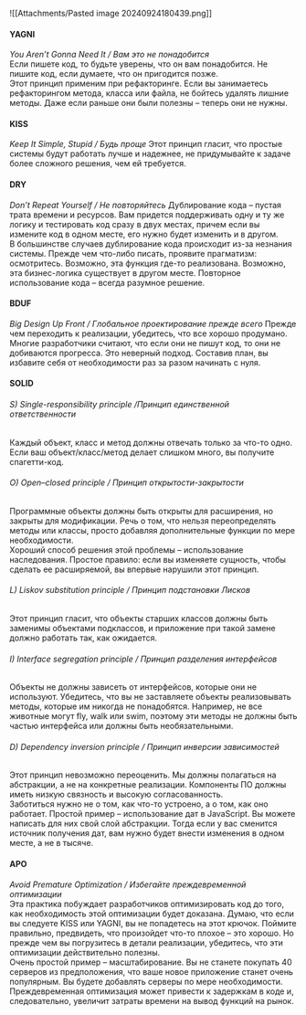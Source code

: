 
![[Attachments/Pasted image 20240924180439.png]]


#### YAGNI
_You Aren’t Gonna Need It / Вам это не понадобится_  
Если пишете код, то будьте уверены, что он вам понадобится. Не пишите код, если думаете, что он пригодится позже.  
Этот принцип применим при рефакторинге. Если вы занимаетесь рефакторингом метода, класса или файла, не бойтесь удалять лишние методы. Даже если раньше они были полезны – теперь они не нужны.

#### KISS
_Keep It Simple, Stupid / Будь проще_
Этот принцип гласит, что простые системы будут работать лучше и надежнее, не придумывайте к задаче более сложного решения, чем ей требуется.

#### DRY
_Don’t Repeat Yourself / Не повторяйтесь_
Дублирование кода – пустая трата времени и ресурсов. Вам придется поддерживать одну и ту же логику и тестировать код сразу в двух местах, причем если вы измените код в одном месте, его нужно будет изменить и в другом.  
В большинстве случаев дублирование кода происходит из-за незнания системы. Прежде чем что-либо писать, проявите прагматизм: осмотритесь. Возможно, эта функция где-то реализована. Возможно, эта бизнес-логика существует в другом месте. Повторное использование кода – всегда разумное решение.

#### BDUF
_Big Design Up Front / Глобальное проектирование прежде всего_
Прежде чем переходить к реализации, убедитесь, что все хорошо продумано.
Многие разработчики считают, что если они не пишут код, то они не добиваются прогресса. Это неверный подход. Составив план, вы избавите себя от необходимости раз за разом начинать с нуля.

#### SOLID
###### S) Single-responsibility principle /Принцип единственной ответственности
Каждый объект, класс и метод должны отвечать только за что-то одно. Если ваш объект/класс/метод делает слишком много, вы получите спагетти-код.
###### O) Open–closed principle / Принцип открытости-закрытости
Программные объекты должны быть открыты для расширения, но закрыты для модификации. Речь о том, что нельзя переопределять методы или классы, просто добавляя дополнительные функции по мере необходимости.  
Хороший способ решения этой проблемы – использование наследования.
Простое правило: если вы изменяете сущность, чтобы сделать ее расширяемой, вы впервые нарушили этот принцип.
###### L) Liskov substitution principle / Принцип подстановки Лисков
Этот принцип гласит, что объекты старших классов должны быть заменимы объектами подклассов, и приложение при такой замене должно работать так, как ожидается.
###### I) Interface segregation principle / Принцип разделения интерфейсов
Объекты не должны зависеть от интерфейсов, которые они не используют. Убедитесь, что вы не заставляете объекты реализовывать методы, которые им никогда не понадобятся.
Например, не все животные могут fly, walk или swim, поэтому эти методы не должны быть частью интерфейса или должны быть необязательными.
###### D) Dependency inversion principle / Принцип инверсии зависимостей
Этот принцип невозможно переоценить. Мы должны полагаться на абстракции, а не на конкретные реализации. Компоненты ПО должны иметь низкую связность и высокую согласованность.  
Заботиться нужно не о том, как что-то устроено, а о том, как оно работает. Простой пример – использование дат в JavaScript. Вы можете написать для них свой слой абстракции. Тогда если у вас сменится источник получения дат, вам нужно будет внести изменения в одном месте, а не в тысяче.

#### APO
_Avoid Premature Optimization / Избегайте преждевременной оптимизации_  
Эта практика побуждает разработчиков оптимизировать код до того, как необходимость этой оптимизации будет доказана. Думаю, что если вы следуете KISS или YAGNI, вы не попадетесь на этот крючок. Поймите правильно, предвидеть, что произойдет что-то плохое – это хорошо. Но прежде чем вы погрузитесь в детали реализации, убедитесь, что эти оптимизации действительно полезны.  
Очень простой пример – масштабирование. Вы не станете покупать 40 серверов из предположения, что ваше новое приложение станет очень популярным. Вы будете добавлять серверы по мере необходимости.  
Преждевременная оптимизация может привести к задержкам в коде и, следовательно, увеличит затраты времени на вывод функций на рынок.
